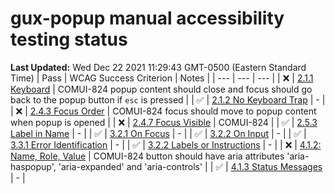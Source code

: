 # gux-popup manual accessibility testing status
**Last Updated:** Wed Dec 22 2021 11:29:43 GMT-0500 (Eastern Standard Time)
| Pass | WCAG Success Criterion | Notes |
| --- | --- | --- |
| ❌ | [2.1.1 Keyboard](https://www.w3.org/WAI/WCAG21/Understanding/keyboard.html) | COMUI-824 popup content should close and focus should go back to the popup button if `esc` is pressed |
| ✅ | [2.1.2 No Keyboard Trap](https://www.w3.org/WAI/WCAG21/Understanding/no-keyboard-trap.html) | - |
| ❌ | [2.4.3 Focus Order](https://www.w3.org/WAI/WCAG21/Understanding/focus-order.html) | COMUI-824 focus should move to popup content when popup is opened |
| ❌ | [2.4.7 Focus Visible](https://www.w3.org/WAI/WCAG21/Understanding/focus-visible.html) | COMUI-824 |
| ✅ | [2.5.3 Label in Name](https://www.w3.org/WAI/WCAG21/Understanding/label-in-name.html#dfn-name) | - |
| ✅ | [3.2.1 On Focus](https://www.w3.org/WAI/WCAG21/Understanding/on-focus.html) | - |
| ✅ | [3.2.2 On Input](https://www.w3.org/WAI/WCAG21/Understanding/on-input.html) | - |
| ✅ | [3.3.1 Error Identification](https://www.w3.org/WAI/WCAG21/Understanding/error-identification.html) | - |
| ✅ | [3.2.2 Labels or Instructions](https://www.w3.org/WAI/WCAG21/Understanding/labels-or-instructions.html) | - |
| ❌ | [4.1.2: Name, Role, Value](https://www.w3.org/WAI/WCAG21/Understanding/name-role-value.html) | COMUI-824 button should have aria attributes 'aria-haspopup', 'aria-expanded' and 'aria-controls' |
| ✅ | [4.1.3 Status Messages](https://www.w3.org/WAI/WCAG21/Understanding/status-messages.html) | - |